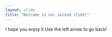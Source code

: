 ```yaml
---
layout: slide
title: "Welcome to our second slide!"
---
```

I hope you enjoy it
Use the left arrow to go back!

